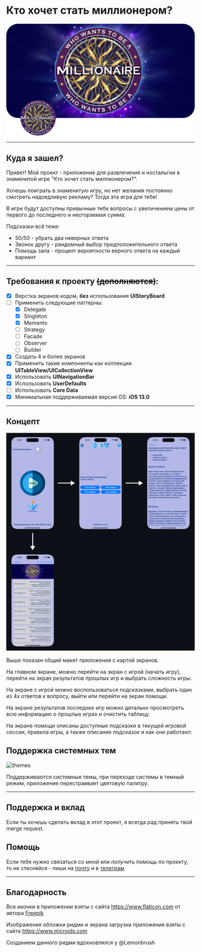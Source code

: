 # Кто хочет стать миллионером?

![cover](https://github.com/mayer1a/WhoWantsToBeAMillionaire/blob/main/DescriptionImages/cover.png)

---

## Куда я зашел?

Привет!
Мой проект - приложение для развлечения и ностальгии в знаменитой игре "Кто хочет стать миллионером?".

Хочешь поиграть в знаменитую игру, но нет желания постоянно смотреть надоедливую рекламу?
Тогда эта игра для тебя!

В игре будут доступны привычные тебе вопросы с увеличением цены от первого до последнего и несгораемая сумма.

Подсказки всё теже: 
 * 50/50 - убрать два неверных ответа
 * Звонок другу - рандомный выбор предположительного ответа
 * Помощь зала - процент вероятности верного ответа на каждый вариант
 
---

## Требования к проекту ~~(дополняются)~~:

- [X] Верстка экранов кодом, **без** использования **UIStoryBoard** 
- [ ] Применить следующие паттерны:
    - [X] Delegate
    - [X] Singleton
    - [X] Memento
    - [ ] Strategy
    - [ ] Facade
    - [ ] Observer 
    - [ ] Builder
- [X] Создать 4 и более экранов
- [X] Применить такие компоненты как коллекции **UITableView/UICollectionView**
- [X] Использовать **UINavigationBar**
- [X] Использовать **UserDefaults**
- [ ] Использовать **Core Data**
- [X] Минимальная поддерживаемая версия OS: **iOS 13.0**

---

## Концепт

![screen](https://github.com/mayer1a/WhoWantsToBeAMillionaire/blob/main/DescriptionImages/screenSnapshots.png)

Выше показан общий макет приложения с картой экранов.

На главном экране, можно перейти на экран с игрой (начать игру), перейти на экран результатов прошлых игр и выбрать сложность игры. 

На экране с игрой можно воспользоваться подсказками, выбрать один из 4х ответов к вопросу, выйти или перейти на экран помощи.

На экране результатов последних игр можно детально просмотреть всю информацию о прошлых играх и очистить таблицу.

На экране помощи описаны доступные подсказки в текущей игровой сессии, правила игры, а также описание подсказок и как они работают.

## Поддержка системных тем

![themes](https://github.com/mayer1a/iOSAppUI/blob/main/DescriptionImages/screenThemes.png)

Поддерживаются системные темы, при переходе системы в темный режим, приложение перестраивает цветовую палитру.

---

## Поддержка и вклад

Если ты хочешь сделать вклад в этот проект, я всегда рад принять твой merge request.

## Помощь

Если тебе нужно связаться со мной или получить помощь по проекту, то не стесняйся - пиши на <a href="mailto:mayer1art@gmail.com">почту</a> и в <a href="https://t.me/mayer1a">телеграм</a>

---

## Благодарность

Все иконки в приложении взяты с сайта https://www.flaticon.com от автора <a href="https://www.freepik.com">Freepik</a>

Изображения обложки ридми и экрана загрузки приложения взяты с сайта https://www.microids.com

Созданием данного ридми вдохновлялся у @Lemonbrush
